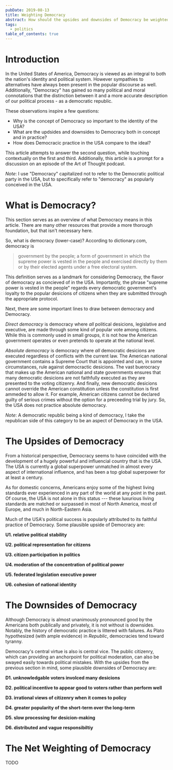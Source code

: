 ```yaml
---
pubDate: 2019-08-13
title: Weighting Democracy
abstract: How should the upsides and downsides of Democracy be weighted?
tags:
  - politics
table_of_contents: true
---
```


# Introduction

In the United States of America, Democracy is viewed as an integral to both the
nation's identity and political system. However sympathies to alternatives have
always been present in the popular discourse as well. Additionally, "Democracy"
has gained so many political and moral connotations that the distinction between
it and a more accurate description of our political process - as a democratic
republic.

These observations inspire a few questions:

- Why is the concept of Democracy so important to the identity of the USA?
- What are the updsides and downsides to Democracy both in concept and in
  practice?
- How does Democracic practice in the USA compare to the ideal?

This article attempts to answer the second question, while touching contextually
on the first and third. Additionally, this article is a prompt for a discussion
on an episode of the Art of Thought podcast.

_Note_: I use "Democracy" capitalized not to refer to the Democratic political
party in the USA, but to specifically refer to "democracy" as popularly
conceived in the USA.

# What is Democracy?

This section serves as an overview of what Democracy means in this article.
There are many other resources that provide a more thorough foundation, but that
isn't necessary here.

So, what is democracy (lower-case)? According to dictionary.com, democracy is

> government by the people; a form of government in which the supreme power is
> vested in the people and exercised directly by them or by their elected agents
> under a free electoral system.

This definition serves as a landmark for considering Democracy, the flavor of
democracy as concieved of in the USA. Importantly, the phrase "supreme power is
vested in the people" regards every democratic government's loyalty to the
popular desicions of citizens when they are submitted through the appropriate
protocol.

Next, there are some important lines to draw between democracy and Democracy.

_Direct democracy_ is democracy where _all_ political desicions, legislative and
executive, are made through some kind of popular vote among citizens. While this
is commonly used in small groups, it is not how the American government operates
or even pretends to operate at the national level.

_Absolute democracy_ is democracy where _all_ democratic desicions are executed
regardless of conflicts with the current law. The American national government
contains a Supreme Court that is appointed and can, in some circumstances, rule
against democractic desicions. The vast buerocracy that makes up the American
national and state governments ensures that many democratic desicions are not
faithfully executed as they are presented to the voting citizenry. And finally,
new democratic desicions cannot override the American constitution unless the
constitution is first ammeded to allow it. For example, American citizens cannot
be declared guilty of serious crimes without the option for a preceeding trial
by jury. So, the USA does not practice absolute democracy.

_Note_: A democratic republic being a kind of democracy, I take the republican
side of this category to be an aspect of Democracy in the USA.

# The Upsides of Democracy

From a historical perspective, Democracy seems to have coincided with the
development of a hugely powerful and influencial country that is the USA. The
USA is currently a global superpower unmatched in almost every aspect of
international influence, and has been a top global superpower for at least a
century.

As for domestic concerns, Americans enjoy some of the highest living standards
ever experienced in any part of the world at any point in the past. Of course,
the USA is not alone in this status --- these luxurious living standards are
matched or surpassed in most of North America, most of Europe, and much in
North-Eastern Asia.

Much of the USA's political success is popularly attributed to its faithful
practice of Democracy. Some plausible upside of Democracy are:

**U1. relative political stability**

**U2. political representation for citizens**

**U3. citizen participation in politics**

**U4. moderation of the concentration of political power**

**U5. federated legislation executive power**

**U6. cohesion of national identity**

# The Downsides of Democracy

Although Democracy is almost unanimously pronounced good by the Americans both
publically and privately, it is not without is downsides. Notably, the history
of democratic practice is littered with failures. As Plato hypothesized (with
ample evidence) in _Republic_, democracies tend toward tyranny.

Democracy's central virtue is also is central vice. The public citizenry, which
can providing an anchorpoint for political moderation, can also be swayed easily
towards political mistakes. With the upsides from the previous section in mind,
some plausible downsides of Democracy are:

**D1. unknowledgable voters involced many desicions**

**D2. political incentive to appear good to voters rather than perform well**

**D3. irrational views of citizenry when it comes to policy**

**D4. greater popularity of the short-term over the long-term**

**D5. slow processing for desicion-making**

**D6. distributed and vague responsibiltiy**

# The Net Weighting of Democracy

TODO

